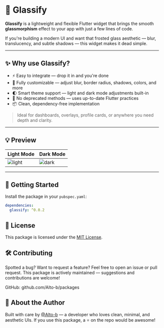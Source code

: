 # 🧊 Glassify

**Glassify** is a lightweight and flexible Flutter widget that brings the smooth **glassmorphism** effect to your app with just a few lines of code.

If you're building a modern UI and want that frosted glass aesthetic — blur, translucency, and subtle shadows — this widget makes it dead simple.

---

## ✨ Why use Glassify?

- ⚡ Easy to integrate — drop it in and you're done
- 🎨 Fully customizable — adjust blur, border radius, shadows, colors, and more
- 🌓 Smart theme support — light and dark mode adjustments built-in
- 🚫 No deprecated methods — uses up-to-date Flutter practices
- 📦 Clean, dependency-free implementation

> Ideal for dashboards, overlays, profile cards, or anywhere you need depth and clarity.

---

## 💡 Preview

| Light Mode                            | Dark Mode                            |
|--------------------------------------|--------------------------------------|
| ![light](https://user-images.githubusercontent.com/placeholder-light.png) | ![dark](https://user-images.githubusercontent.com/placeholder-dark.png) |


---

## 🚀 Getting Started

Install the package in your `pubspec.yaml`:

```yaml
dependencies:
  glassify: ^0.0.2
```

## 📄 License

This package is licensed under the [MIT License](LICENSE).

## 🛠 Contributing
Spotted a bug? Want to request a feature? Feel free to open an issue or pull request.
This package is actively maintained — suggestions and contributions are welcome!

GitHub: github.com/Alto-b/packages

## 🧠 About the Author
Built with care by [@Alto-b](https://github.com/Alto-b) — a developer who loves clean, minimal, and aesthetic UIs.
If you use this package, a ⭐️ on the repo would be awesome!